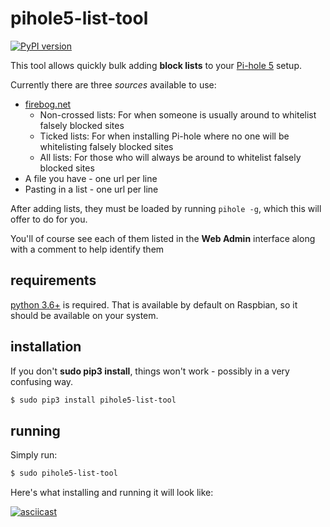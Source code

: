# pihole5-list-tool
[![PyPI version](https://badge.fury.io/py/pihole5-list-tool.svg)](https://badge.fury.io/py/pihole5-list-tool)

This tool allows quickly bulk adding __block lists__ to your [Pi-hole 5](https://pi-hole.net/) setup.


Currently there are three _sources_ available to use:
- [firebog.net](https://firebog.net/)
  - Non-crossed lists: For when someone is usually around to whitelist falsely blocked sites
  - Ticked lists: For when installing Pi-hole where no one will be whitelisting falsely blocked sites
  - All lists: For those who will always be around to whitelist falsely blocked sites
-  A file you have - one url per line
-  Pasting in a list - one url per line

After adding lists, they must be loaded by running `pihole -g`, which this will offer to do for you.

You'll of course see each of them listed in the **Web Admin** interface along with a comment to help identify them



## requirements
[python 3.6+](https://python.org/) is required. That is available by default on Raspbian, so it should be available on your system.


## installation
If you don't **sudo pip3 install**, things won't work - possibly in a very confusing way.
```bash
$ sudo pip3 install pihole5-list-tool
```

## running
Simply run:
```bash
$ sudo pihole5-list-tool
```

Here's what installing and running it will look like:

[![asciicast](https://asciinema.org/a/331296.svg)](https://asciinema.org/a/331296)